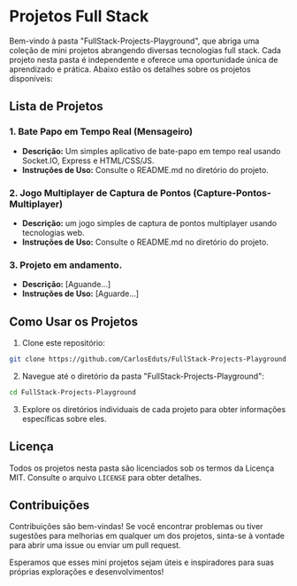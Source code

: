 # Projetos Full Stack

Bem-vindo à pasta "FullStack-Projects-Playground", que abriga uma coleção de mini projetos abrangendo diversas tecnologias full stack. Cada projeto nesta pasta é independente e oferece uma oportunidade única de aprendizado e prática. Abaixo estão os detalhes sobre os projetos disponíveis:

## Lista de Projetos

### 1. Bate Papo em Tempo Real (Mensageiro)

- **Descrição:** Um simples aplicativo de bate-papo em tempo real usando Socket.IO, Express e HTML/CSS/JS.
- **Instruções de Uso:** Consulte o README.md no diretório do projeto.

### 2. Jogo Multiplayer de Captura de Pontos (Capture-Pontos-Multiplayer)

- **Descrição:** um jogo simples de captura de pontos multiplayer usando tecnologias web.
- **Instruções de Uso:** Consulte o README.md no diretório do projeto.

### 3. Projeto em andamento.

- **Descrição:** [Aguande...]
- **Instruções de Uso:** [Aguarde...]

## Como Usar os Projetos

1. Clone este repositório:

```bash
git clone https://github.com/CarlosEduts/FullStack-Projects-Playground.git
```

2. Navegue até o diretório da pasta "FullStack-Projects-Playground":

```bash
cd FullStack-Projects-Playground
```

3. Explore os diretórios individuais de cada projeto para obter informações específicas sobre eles.

## Licença

Todos os projetos nesta pasta são licenciados sob os termos da Licença MIT. Consulte o arquivo `LICENSE` para obter detalhes.

## Contribuições

Contribuições são bem-vindas! Se você encontrar problemas ou tiver sugestões para melhorias em qualquer um dos projetos, sinta-se à vontade para abrir uma issue ou enviar um pull request.

Esperamos que esses mini projetos sejam úteis e inspiradores para suas próprias explorações e desenvolvimentos!
